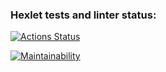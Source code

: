 ### Hexlet tests and linter status:
[![Actions Status](https://github.com/Orohalla/python-project-49/workflows/hexlet-check/badge.svg)](https://github.com/Orohalla/python-project-49/actions)

[![Maintainability](https://api.codeclimate.com/v1/badges/ccd1acbb19602e7e9c2f/maintainability)](https://codeclimate.com/github/Orohalla/python-project-49/maintainability)